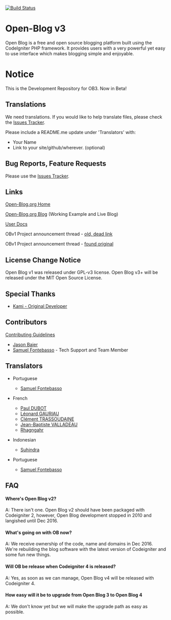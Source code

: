 [![Build Status](https://travis-ci.org/enlivenapp/Open-Blog-3.svg?branch=master)](https://travis-ci.org/enlivenapp/Open-Blog-3)

# Open-Blog v3

Open Blog is a free and open source blogging platform built using the CodeIgniter PHP framework. It provides users with a very powerful yet easy to use interface which makes blogging simple and enjoyable.

# Notice

This is the Development Repository for OB3.  Now in Beta!


## Translations

We need translations.  If you would like to help translate files, please check the [Issues Tracker](https://github.com/enlivenapp/Open-Blog-3/issues).  

Please include a README.me update under 'Translators' with:

* Your Name
* Link to your site/github/wherever. (optional)


## Bug Reports, Feature Requests

Please use the [Issues Tracker](https://github.com/enlivenapp/Open-Blog-3/issues).

## Links

[Open-Blog.org Home](http://open-blog.org)

[Open-Blog.org Blog](http://blog.open-blog.org)  (Working Example and Live Blog)

[User Docs](http://docs.open-blog.org)

OBv1 Project announcement thread - [old, dead link](http://ellislab.com/forums/viewthread/102179/)

OBv1 Project announcement thread - [found original](https://forum.codeigniter.com/thread-14724.html)

## License Change Notice

Open Blog v1 was released under GPL-v3 license. Open Blog v3+ will be released under the MIT Open Source License.

## Special Thanks

* [Kami - Original Developer](https://github.com/Kami)

## Contributors 

[Contributing Guidelines](https://github.com/enlivenapp/Open-Blog-3/blob/master/CONTRIBUTING.md) 

* [Jason Baier](https://github.com/JasonBaier)
* [Samuel Fontebasso](https://github.com/fontebasso) - Tech Support and Team Member

## Translators

* Portuguese
  - [Samuel Fontebasso](https://github.com/fontebasso)
  
* French
  - [Paul DUBOT](https://github.com/keeganpa)
  - [Léonard GAURIAU](https://github.com/leoDisjonct)
  - [Clément TRASSOUDAINE](https://github.com/intv0id)
  - [Jean-Baptiste VALLADEAU](https://github.com/ignamarte)
  - [Rhagngahr](https://github.com/Rhagngahr)

* Indonesian
  - [Suhindra](https://github.com/suhindra)

* Portuguese
  - [Samuel Fontebasso](https://github.com/fontebasso)

## FAQ

#### Where's Open Blog v2?

A: There isn't one.  Open Blog v2 should have been packaged with Codeigniter 2, however, Open Blog development stopped in 2010 and langished until Dec 2016. 

#### What's going on with OB now?

A: We receive ownership of the code, name and domains in Dec 2016. We're rebuilding the blog software with the latest version of Codeigniter and some fun new things.

#### Will OB be release when Codeigniter 4 is released?

A: Yes, as soon as we can manage, Open Blog v4 will be released with Codeigniter 4.

#### How easy will it be to upgrade from Open Blog 3 to Open Blog 4

A: We don't know yet but we will make the upgrade path as easy as possible.
